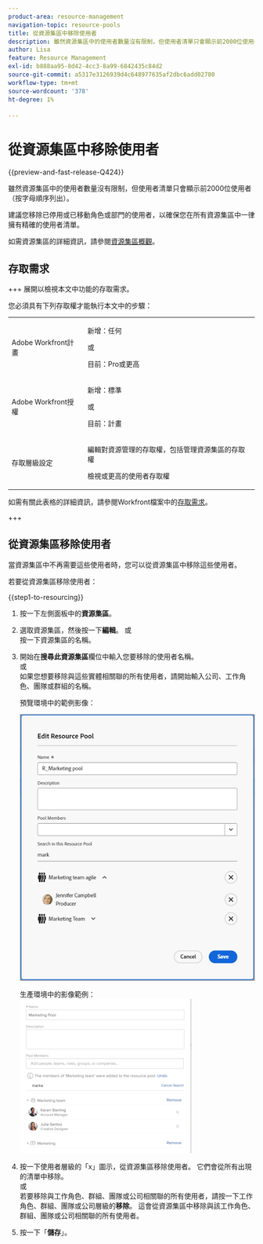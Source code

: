 ```yaml
---
product-area: resource-management
navigation-topic: resource-pools
title: 從資源集區中移除使用者
description: 雖然資源集區中的使用者數量沒有限制，但使用者清單只會顯示前2000位使用者（按字母順序列出）。
author: Lisa
feature: Resource Management
exl-id: b888aa95-8d42-4cc3-8a99-6842435c84d2
source-git-commit: a5317e3126939d4c648977635af2dbc6add02780
workflow-type: tm+mt
source-wordcount: '378'
ht-degree: 1%

---
```


# 從資源集區中移除使用者

{{preview-and-fast-release-Q424}}

雖然資源集區中的使用者數量沒有限制，但使用者清單只會顯示前2000位使用者（按字母順序列出）。

建議您移除已停用或已移動角色或部門的使用者，以確保您在所有資源集區中一律擁有精確的使用者清單。

如需資源集區的詳細資訊，請參閱[資源集區概觀](../../../resource-mgmt/resource-planning/resource-pools/work-with-resource-pools.md)。

## 存取需求

+++ 展開以檢視本文中功能的存取需求。

您必須具有下列存取權才能執行本文中的步驟：

<table style="table-layout:auto"> 
 <col> 
 <col> 
 <tbody> 
  <tr> 
   <td role="rowheader">Adobe Workfront計畫</td> 
   <td><p>新增：任何</p>
       <p>或</p>
       <p>目前：Pro或更高</p> </td> 
  </tr> 
  <tr> 
   <td role="rowheader">Adobe Workfront授權</td> 
   <td><p>新增：標準</p>
       <p>或</p>
       <p>目前：計畫</p></td>
  </tr> 
  <tr> 
   <td role="rowheader">存取層級設定</td> 
   <td> <p>編輯對資源管理的存取權，包括管理資源集區的存取權</p> <p>檢視或更高的使用者存取權</p></td> 
  </tr> 
 </tbody> 
</table>

如需有關此表格的詳細資訊，請參閱Workfront檔案中的[存取需求](/help/quicksilver/administration-and-setup/add-users/access-levels-and-object-permissions/access-level-requirements-in-documentation.md)。

+++

## 從資源集區移除使用者

當資源集區中不再需要這些使用者時，您可以從資源集區中移除這些使用者。

若要從資源集區移除使用者：

{{step1-to-resourcing}}

1. 按一下左側面板中的&#x200B;**資源集區**。
1. 選取資源集區，然後按一下&#x200B;**編輯**。
或\
   按一下資源集區的名稱。

1. 開始在&#x200B;**搜尋此資源集區**&#x200B;欄位中輸入您要移除的使用者名稱。\
   或\
   如果您想要移除與這些實體相關聯的所有使用者，請開始輸入公司、工作角色、團隊或群組的名稱。

   <span class="preview">預覽環境中的範例影像：<span>

   ![從資源集區移除使用者](assets/remove-users-from-resource-pool.png)

   生產環境中的影像範例：
   ![搜尋資源集區](assets/search-inside-new-resource-pool-350x314.png)

1. 按一下使用者層級的「x」圖示，從資源集區移除使用者。 它們會從所有出現的清單中移除。\
   或\
   若要移除與工作角色、群組、團隊或公司相關聯的所有使用者，請按一下工作角色、群組、團隊或公司層級的&#x200B;**移除**。 這會從資源集區中移除與該工作角色、群組、團隊或公司相關聯的所有使用者。

1. 按一下「**儲存**」。
